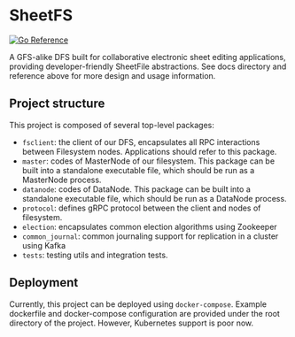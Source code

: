 # SheetFS
[![Go Reference](https://pkg.go.dev/badge/github.com/fourstring/sheetfs.svg)](https://pkg.go.dev/github.com/fourstring/sheetfs)

A GFS-alike DFS built for collaborative electronic sheet editing applications, providing developer-friendly SheetFile abstractions. See docs directory and reference above for more design and usage information.

## Project structure
This project is composed of several top-level packages:

* `fsclient`: the client of our DFS, encapsulates all RPC interactions between Filesystem nodes. Applications should refer to this package.
* `master`: codes of MasterNode of our filesystem. This package can be built into a standalone executable file, which should be run as a MasterNode process.
* `datanode`: codes of DataNode. This package can be built into a standalone executable file, which should be run as a DataNode process.
* `protocol`: defines gRPC protocol between the client and nodes of filesystem.
* `election`: encapsulates common election algorithms using Zookeeper
* `common_journal`: common journaling support for replication in a cluster using Kafka
* `tests`: testing utils and integration tests.

## Deployment
Currently, this project can be deployed using `docker-compose`. Example dockerfile and docker-compose configuration are provided under the root directory of the project. However, Kubernetes support is poor now.